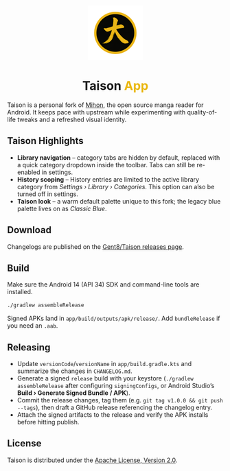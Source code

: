 <div align="center">
  <a href="#taison">
    <img src="app/src/main/res/mipmap/ic_launcher.png" alt="Taison logo" title="Taison logo" width="128"/>
  </a>

  # Taison <span style="color:#eab710;">App</span>
</div>

Taison is a personal fork of [Mihon](https://github.com/mihonapp/mihon), the open source manga reader for Android.  It keeps pace with upstream while experimenting with quality-of-life tweaks and a refreshed visual identity.

## Taison Highlights

- **Library navigation** – category tabs are hidden by default, replaced with a quick category dropdown inside the toolbar. Tabs can still be re-enabled in settings.
- **History scoping** – History entries are limited to the active library category from *Settings › Library › Categories*. This option can also be turned off in settings.
- **Taison look** – a warm default palette unique to this fork; the legacy blue palette lives on as *Classic Blue*.

## Download

Changelogs are published on the [Gent8/Taison releases page](https://github.com/Gent8/Taison/releases).  

## Build

Make sure the Android 14 (API 34) SDK and command-line tools are installed.

```bash
./gradlew assembleRelease
```

Signed APKs land in `app/build/outputs/apk/release/`. Add `bundleRelease` if you need an `.aab`.

## Releasing

- Update `versionCode`/`versionName` in `app/build.gradle.kts` and summarize the changes in `CHANGELOG.md`.
- Generate a signed `release` build with your keystore (`./gradlew assembleRelease` after configuring `signingConfigs`, or Android Studio’s **Build › Generate Signed Bundle / APK**).
- Commit the release changes, tag them (e.g. `git tag v1.0.0 && git push --tags`), then draft a GitHub release referencing the changelog entry.
- Attach the signed artifacts to the release and verify the APK installs before hitting publish.

## License

Taison is distributed under the [Apache License, Version 2.0](./LICENSE).
